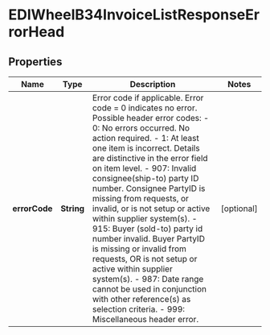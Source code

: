 

# EDIWheelB34InvoiceListResponseErrorHead


## Properties

| Name | Type | Description | Notes |
|------------ | ------------- | ------------- | -------------|
|**errorCode** | **String** | Error code if applicable. Error code &#x3D; 0 indicates no error.  Possible header error codes: - 0: No errors occurred. No action required. - 1: At least one item is incorrect. Details are distinctive in the error field on item level. - 907: Invalid consignee(ship-to) party ID number. Consignee PartyID is missing from requests, or invalid, or is not setup or active within supplier system(s). - 915: Buyer (sold-to) party id number invalid. Buyer PartyID is missing or invalid from requests, OR is not setup or active within supplier system(s). - 987: Date range cannot be used in conjunction with other reference(s) as selection criteria. - 999: Miscellaneous header error.  |  [optional] |



